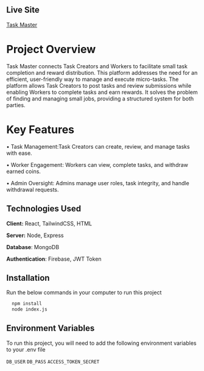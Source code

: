 
## Live Site

[Task Master](https://task-master-3ed55.web.app)


# Project Overview

Task Master connects Task Creators and Workers to facilitate small task completion and reward distribution. This platform addresses the need for an efficient, user-friendly way to manage and execute micro-tasks.
The platform allows Task Creators to post tasks and review submissions while enabling Workers to complete tasks and earn rewards. It solves the problem of finding and managing small jobs, providing a structured system for both parties.

# Key Features

• Task Management:Task Creators can create, review, and manage tasks with ease.

• Worker Engagement: Workers can view, complete tasks, and withdraw earned coins.

• Admin Oversight: Admins manage user roles, task integrity, and handle withdrawal requests. 

## Technologies Used

**Client:** React, TailwindCSS, HTML

**Server:** Node, Express

**Database**: MongoDB

**Authentication**: Firebase, JWT Token


## Installation

Run the below commands in your computer to run this project

```bash
  npm install
  node index.js
```
    
## Environment Variables

To run this project, you will need to add the following environment variables to your .env file

`DB_USER`
`DB_PASS`
`ACCESS_TOKEN_SECRET`

